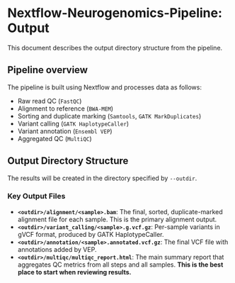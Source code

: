 # Nextflow-Neurogenomics-Pipeline: Output

This document describes the output directory structure from the pipeline.

## Pipeline overview

The pipeline is built using Nextflow and processes data as follows:

-   Raw read QC (`FastQC`)
-   Alignment to reference (`BWA-MEM`)
-   Sorting and duplicate marking (`Samtools`, `GATK MarkDuplicates`)
-   Variant calling (`GATK HaplotypeCaller`)
-   Variant annotation (`Ensembl VEP`)
-   Aggregated QC (`MultiQC`)

## Output Directory Structure

The results will be created in the directory specified by `--outdir`.

### Key Output Files

-   **`<outdir>/alignment/<sample>.bam`**: The final, sorted, duplicate-marked alignment file for each sample. This is the primary alignment output.
-   **`<outdir>/variant_calling/<sample>.g.vcf.gz`**: Per-sample variants in gVCF format, produced by GATK HaplotypeCaller.
-   **`<outdir>/annotation/<sample>.annotated.vcf.gz`**: The final VCF file with annotations added by VEP.
-   **`<outdir>/multiqc/multiqc_report.html`**: The main summary report that aggregates QC metrics from all steps and all samples. **This is the best place to start when reviewing results.**
